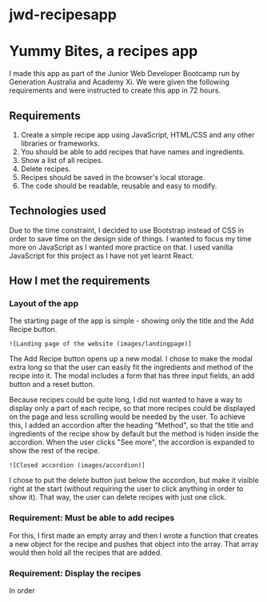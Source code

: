 # jwd-recipesapp

# Yummy Bites, a recipes app

I made this app as part of the Junior Web Developer Bootcamp run by Generation Australia and Academy Xi. We were given the following requirements and were instructed to create this app in 72 hours.

## Requirements

1. Create a simple recipe app using JavaScript, HTML/CSS and any other libraries or frameworks.
2. You should be able to add recipes that have names and ingredients.
3. Show a list of all recipes.
4. Delete recipes.
5. Recipes should be saved in the browser's local storage.
6. The code should be readable, reusable and easy to modify.

## Technologies used

Due to the time constraint, I decided to use Bootstrap instead of CSS in order to save time on the design side of things. I wanted to focus my time more on JavaScript as I wanted more practice on that. I used vanilla JavaScript for this project as I have not yet learnt React.

## How I met the requirements

### Layout of the app

The starting page of the app is simple - showing only the title and the Add Recipe button.

    ![Landing page of the website (images/landingpage)]

The Add Recipe button opens up a new modal. I chose to make the modal extra long so that the user can easily fit the ingredients and method of the recipe into it. The modal includes a form that has three input fields, an add button and a reset button.

Because recipes could be quite long, I did not wanted to have a way to display only a part of each recipe, so that more recipes could be displayed on the page and less scrolling would be needed by the user. To achieve this, I added an accordion after the heading "Method", so that the title and ingredients of the recipe show by default but the method is hiden inside the accordion. When the user clicks "See more", the accordion is expanded to show the rest of the recipe.

    ![Closed accordion (images/accordion)]

I chose to put the delete button just below the accordion, but make it visible right at the start (without requiring the user to click anything in order to show it). That way, the user can delete recipes with just one click.

### Requirement: Must be able to add recipes

For this, I first made an empty array and then I wrote a function that creates a new object for the recipe and pushes that object into the array. That array would then hold all the recipes that are added.

### Requirement: Display the recipes

In order
